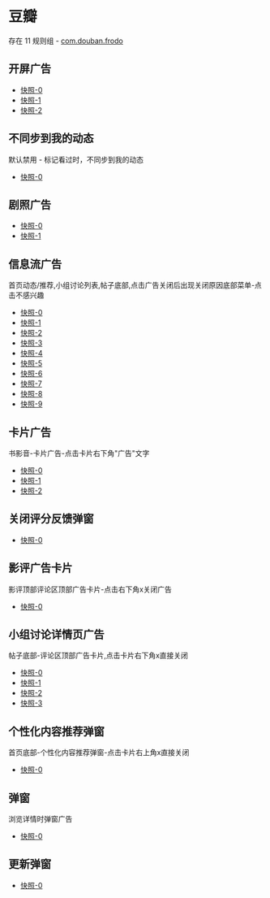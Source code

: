 # 豆瓣

存在 11 规则组 - [com.douban.frodo](/src/apps/com.douban.frodo.ts)

## 开屏广告

- [快照-0](https://i.gkd.li/import/import/12505151)
- [快照-1](https://i.gkd.li/import/import/12505152)
- [快照-2](https://i.gkd.li/import/import/12506164)

## 不同步到我的动态

默认禁用 - 标记看过时，不同步到我的动态

- [快照-0](https://i.gkd.li/import/import/12508777)

## 剧照广告

- [快照-0](https://i.gkd.li/import/import/12509475)
- [快照-1](https://i.gkd.li/import/import/12509476)

## 信息流广告

首页动态/推荐,小组讨论列表,帖子底部,点击广告关闭后出现关闭原因底部菜单-点击不感兴趣

- [快照-0](https://i.gkd.li/import/import/12548016)
- [快照-1](https://i.gkd.li/import/import/12723422)
- [快照-2](https://i.gkd.li/import/import/12547964)
- [快照-3](https://i.gkd.li/import/import/12548011)
- [快照-4](https://i.gkd.li/import/import/12548046)
- [快照-5](https://i.gkd.li/import/import/12548064)
- [快照-6](https://i.gkd.li/import/import/12548450)
- [快照-7](https://i.gkd.li/import/import/12723751)
- [快照-8](https://i.gkd.li/import/import/13062693)
- [快照-9](https://i.gkd.li/import/import/12723569)

## 卡片广告

书影音-卡片广告-点击卡片右下角"广告"文字

- [快照-0](https://i.gkd.li/import/import/12548160)
- [快照-1](https://i.gkd.li/import/import/12548116)
- [快照-2](https://i.gkd.li/import/import/12548131)

## 关闭评分反馈弹窗

- [快照-0](https://i.gkd.li/import/import/12548314)

## 影评广告卡片

影评顶部评论区顶部广告卡片-点击右下角x关闭广告

- [快照-0](https://i.gkd.li/import/import/12548476)

## 小组讨论详情页广告

帖子底部-评论区顶部广告卡片,点击卡片右下角x直接关闭

- [快照-0](https://i.gkd.li/import/import/12674798)
- [快照-1](https://i.gkd.li/import/import/12674842)
- [快照-2](https://i.gkd.li/import/import/12723462)
- [快照-3](https://i.gkd.li/import/import/12723800)

## 个性化内容推荐弹窗

首页底部-个性化内容推荐弹窗-点击卡片右上角x直接关闭

- [快照-0](https://i.gkd.li/import/import/12836798)

## 弹窗

浏览详情时弹窗广告

- [快照-0](https://i.gkd.li/import/13195565)

## 更新弹窗

- [快照-0](https://i.gkd.li/import/13228832)

